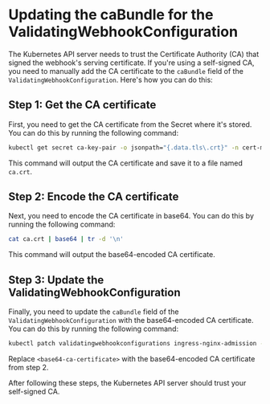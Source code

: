 # Updating the caBundle for the ValidatingWebhookConfiguration

The Kubernetes API server needs to trust the Certificate Authority (CA) that signed the webhook's serving certificate. If you're using a self-signed CA, you need to manually add the CA certificate to the `caBundle` field of the `ValidatingWebhookConfiguration`. Here's how you can do this:

## Step 1: Get the CA certificate

First, you need to get the CA certificate from the Secret where it's stored. You can do this by running the following command:

```bash
kubectl get secret ca-key-pair -o jsonpath="{.data.tls\.crt}" -n cert-manager | base64 --decode > ca.crt
```

This command will output the CA certificate and save it to a file named `ca.crt`.

## Step 2: Encode the CA certificate

Next, you need to encode the CA certificate in base64. You can do this by running the following command:

```bash
cat ca.crt | base64 | tr -d '\n'
```

This command will output the base64-encoded CA certificate.

## Step 3: Update the ValidatingWebhookConfiguration

Finally, you need to update the `caBundle` field of the `ValidatingWebhookConfiguration` with the base64-encoded CA certificate. You can do this by running the following command:

```bash
kubectl patch validatingwebhookconfigurations ingress-nginx-admission --patch '{"webhooks": [{"name": "validate.nginx.ingress.kubernetes.io", "clientConfig": {"caBundle": "<base64-ca-certificate>"}}]}'
```

Replace `<base64-ca-certificate>` with the base64-encoded CA certificate from step 2.

After following these steps, the Kubernetes API server should trust your self-signed CA.
